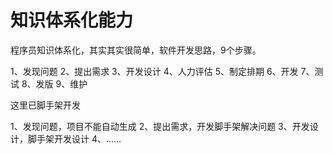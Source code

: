 # 知识体系化能力

程序员知识体系化，其实其实很简单，软件开发思路，9个步骤。

1、发现问题
2、提出需求
3、开发设计
4、人力评估
5、制定排期
6、开发
7、测试
8、发版
9、维护

这里已脚手架开发

1、发现问题，项目不能自动生成
2、提出需求，开发脚手架解决问题
3、开发设计，脚手架开发设计
4、……
